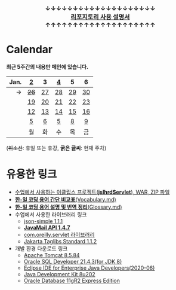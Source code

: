 ### <p align="center">↓↓↓↓↓↓↓↓↓↓↓↓↓↓↓↓↓↓↓↓<br><a href="https://github.com/Kade-JSL/JSL56-lectures/blob/main/999999_ETC/0_docs/Tutorial.md#%EB%8F%8C%EC%95%84%EC%98%A4%EC%85%A8%EB%82%98%EC%9A%94-%EC%9E%98-%ED%95%98%EC%85%A8%EC%8A%B5%EB%8B%88%EB%8B%A4"><b>리포지토리 사용 설명서</b></a><br>↑↑↑↑↑↑↑↑↑↑↑↑↑↑↑↑↑↑↑↑</p>

# Calendar

**최근 5주간의 내용만 메인에 있습니다.**

| Jan. | [2](/221205-_JSP/220102/) | 3 | [4](/221205-_JSP/230104/) | 5 | 6 |
|--:|:-:|:-:|:-:|:-:|:-:|
| → | [~~26~~](/221205-_JSP/22-12/221226/) | [27](/221205-_JSP/22-12/221227/) | [28](/221205-_JSP/22-12/221228/) | [29](/221205-_JSP/22-12/221229/) | [30](/221205-_JSP/22-12/221230/) |
|| [19](/221205-_JSP/22-12/221219/) | [20](/221205-_JSP/22-12/221220/) | [21](/221205-_JSP/22-12/221221/) | [22](/221205-_JSP/22-12/221222/) | [23](/221205-_JSP/22-12/221223/) | 
|| [12](/221205-_JSP/22-12/221212/) | [13](/221205-_JSP/22-12/221213/) | [14](/221205-_JSP/22-12/221214/) | [15](/221205-_JSP/22-12/221215/) | [16](/221205-_JSP/22-12/221216/) |
|| [5](/221205-_JSP/22-12/221205/) | [6](/221205-_JSP/22-12/221206/) | [5](/221207-_JSP/221207/) | [8](/221205-_JSP/22-12/221208/) | [9](/221205-_JSP/22-12/221209/) |
|| 월 | 화 | 수 | 목 | 금 |

(~~취소선~~: 휴일 또는 휴강, **굵은 글씨**: 현재 주차)

# 유용한 링크

- [수업에서 사용하는 이클립스 프로젝트(**jslhrdServlet**), WAR, ZIP 파일](/999999_ETC/3_project/)
- [**한-일 코딩 용어 간단 비교표**(Vocabulary.md)](/999999_ETC/0_docs/Vocabulary.md)
- [**한-일 코딩 용어 설명 및 번역 정리**(Glossary.md)](/999999_ETC/0_docs/Glossary.md)
- 수업에서 사용한 라이브러리 링크
    - [json-simple 1.1.1](https://repo1.maven.org/maven2/com/googlecode/json-simple/json-simple/1.1.1/json-simple-1.1.1.jar)
    - [**JavaMail API 1.4.7**](https://repo1.maven.org/maven2/com/sun/mail/javax.mail/1.4.7/javax.mail-1.4.7.jar)
    - [com.oreilly.servlet 라이브러리](http://www.servlets.com/cos/cos-22.05.zip)
    - [Jakarta Taglibs Standard 1.1.2](http://archive.apache.org/dist/jakarta/taglibs/standard/binaries/jakarta-taglibs-standard-1.1.2.zip)
- 개발 환경 다운로드 링크
    - [Apache Tomcat 8.5.84](https://dlcdn.apache.org/tomcat/tomcat-8/v8.5.84/bin/apache-tomcat-8.5.84-windows-x64.zip)
    - [Oracle SQL Developer 21.4.3(for JDK 8)](https://www.oracle.com/tools/downloads/sqldev-downloads-2143.html)
    - [Eclipse IDE for Enterprise Java Developers(2020-06)](https://www.eclipse.org/downloads/download.php?file=/technology/epp/downloads/release/2020-06/R/eclipse-jee-2020-06-R-win32-x86_64.zip)
    - [Java Development Kit 8u202](https://www.oracle.com/kr/java/technologies/javase/javase8-archive-downloads.html)
    - [Oracle Database 11gR2 Express Edition](https://www.oracle.com/database/technologies/xe-prior-release-downloads.html)